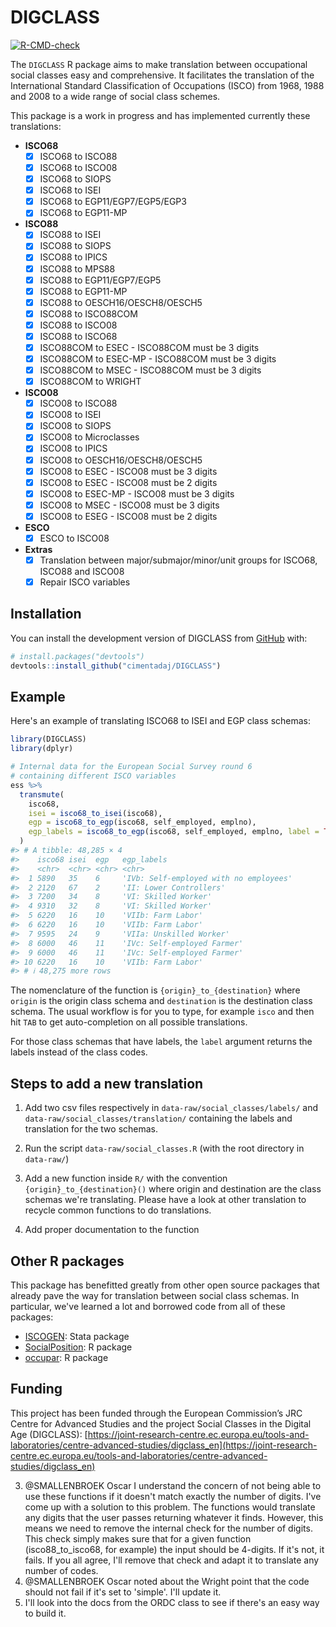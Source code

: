 <!-- README.md is generated from README.Rmd. Please edit that file -->



# DIGCLASS

<!-- badges: start -->
[![R-CMD-check](https://github.com/cimentadaj/DIGCLASS/actions/workflows/R-CMD-check.yaml/badge.svg)](https://github.com/cimentadaj/DIGCLASS/actions/workflows/R-CMD-check.yaml)
<!-- badges: end -->

The `DIGCLASS` R package aims to make translation between occupational social classes easy and comprehensive. It facilitates the translation of the International Standard Classification of Occupations (ISCO) from 1968, 1988 and 2008 to a wide range of social class schemes.

This package is a work in progress and has implemented currently these translations:

* **ISCO68**
  - [X] ISCO68 to ISCO88
  - [X] ISCO68 to ISCO08
  - [X] ISCO68 to SIOPS
  - [X] ISCO68 to ISEI
  - [X] ISCO68 to EGP11/EGP7/EGP5/EGP3
  - [X] ISCO68 to EGP11-MP

* **ISCO88**
  - [X] ISCO88 to ISEI
  - [X] ISCO88 to SIOPS
  - [X] ISCO88 to IPICS
  - [X] ISCO88 to MPS88
  - [X] ISCO88 to EGP11/EGP7/EGP5
  - [X] ISCO88 to EGP11-MP
  - [X] ISCO88 to OESCH16/OESCH8/OESCH5
  - [X] ISCO88 to ISCO88COM
  - [X] ISCO88 to ISCO08
  - [X] ISCO88 to ISCO68
  - [X] ISCO88COM to ESEC - ISCO88COM must be 3 digits
  - [X] ISCO88COM to ESEC-MP - ISCO88COM must be 3 digits
  - [X] ISCO88COM to MSEC - ISCO88COM must be 3 digits
  - [X] ISCO88COM to WRIGHT

* **ISCO08**
  - [X] ISCO08 to ISCO88
  - [X] ISCO08 to ISEI
  - [X] ISCO08 to SIOPS
  - [X] ISCO08 to Microclasses
  - [X] ISCO08 to IPICS
  - [X] ISCO08 to OESCH16/OESCH8/OESCH5
  - [X] ISCO08 to ESEC - ISCO08 must be 3 digits
  - [X] ISCO08 to ESEC - ISCO08 must be 2 digits
  - [X] ISCO08 to ESEC-MP - ISCO08 must be 3 digits
  - [X] ISCO08 to MSEC - ISCO08 must be 3 digits
  - [X] ISCO08 to ESEG - ISCO08 must be 2 digits

* **ESCO**
  - [X] ESCO to ISCO08

* **Extras**
  - [X] Translation between major/submajor/minor/unit groups for ISCO68, ISCO88 and ISCO08
  - [X] Repair ISCO variables

## Installation

You can install the development version of DIGCLASS from [GitHub](https://github.com/) with:

``` r
# install.packages("devtools")
devtools::install_github("cimentadaj/DIGCLASS")
```

## Example

Here's an example of translating ISCO68 to ISEI and EGP class schemas:


```r
library(DIGCLASS)
library(dplyr)

# Internal data for the European Social Survey round 6
# containing different ISCO variables
ess %>%
  transmute(
    isco68,
    isei = isco68_to_isei(isco68),
    egp = isco68_to_egp(isco68, self_employed, emplno),
    egp_labels = isco68_to_egp(isco68, self_employed, emplno, label = TRUE)
  )
#> # A tibble: 48,285 × 4
#>    isco68 isei  egp   egp_labels                            
#>    <chr>  <chr> <chr> <chr>                                 
#>  1 5890   35    6     'IVb: Self-employed with no employees'
#>  2 2120   67    2     'II: Lower Controllers'               
#>  3 7200   34    8     'VI: Skilled Worker'                  
#>  4 9310   32    8     'VI: Skilled Worker'                  
#>  5 6220   16    10    'VIIb: Farm Labor'                    
#>  6 6220   16    10    'VIIb: Farm Labor'                    
#>  7 9595   24    9     'VIIa: Unskilled Worker'              
#>  8 6000   46    11    'IVc: Self-employed Farmer'           
#>  9 6000   46    11    'IVc: Self-employed Farmer'           
#> 10 6220   16    10    'VIIb: Farm Labor'                    
#> # ℹ 48,275 more rows
```

The nomenclature of the function is `{origin}_to_{destination}` where `origin` is the origin class schema and `destination` is the destination class schema. The usual workflow is for you to type, for example `isco` and then hit `TAB` to get auto-completion on all possible translations.

For those class schemas that have labels, the `label` argument returns the labels instead of the class codes.

## Steps to add a new translation

1. Add two csv files respectively in `data-raw/social_classes/labels/` and `data-raw/social_classes/translation/` containing the labels and translation for the two schemas.

2. Run the script `data-raw/social_classes.R` (with the root directory in `data-raw/`)

3. Add a new function inside `R/` with the convention `{origin}_to_{destination}()` where origin and destination are the class schemas we're translating. Please have a look at other translation to recycle common functions to do translations.

4. Add proper documentation to the function

## Other R packages

This package has benefitted greatly from other open source packages that already pave the way for translation between social class schemas. In particular, we've learned a lot and borrowed code from all of these packages:

- [ISCOGEN](https://github.com/benjann/iscogen): Stata package
- [SocialPosition](https://cran.r-project.org/web/packages/SocialPosition/index.html): R package
- [occupar](https://github.com/DiogoFerrari/occupar/): R package


## Funding

This project has been funded through the European Commission’s JRC Centre for Advanced Studies and the project Social Classes in the Digital Age (DIGCLASS): [https://joint-research-centre.ec.europa.eu/tools-and-laboratories/centre-advanced-studies/digclass_en](https://joint-research-centre.ec.europa.eu/tools-and-laboratories/centre-advanced-studies/digclass_en)


3. @SMALLENBROEK Oscar I understand the concern of not being able to use these functions if it doesn't match exactly the number of digits. I've come up with a solution to this problem. The functions would translate any digits that the user passes returning whatever it finds. However, this means we need to remove the internal check for the number of digits. This check simply makes sure that for a given function (isco88_to_isco68, for example) the input should be 4-digits. If it's not, it fails. If you all agree, I'll remove that check and adapt it to translate any number of codes.
4. @SMALLENBROEK Oscar noted about the Wright point that the code should not fail if it's set to 'simple'. I'll update it.
6. I'll look into the docs from the ORDC class to see if there's an easy way to build it.
